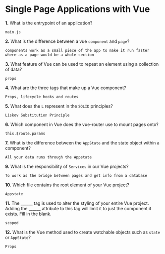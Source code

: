 # Single Page Applications with Vue

**1.** What is the entrypoint of an application?
<!-- enter you answer in the space below -->
```
main.js
```
**2.** What is the difference between a vue `component` and `page`?
<!-- enter you answer in the space below -->
```
components work as a small piece of the app to make it run faster where as a page would be a whole section
```
**3.** What feature of Vue can be used to repeat an element using a collection of data?
<!-- enter you answer in the space below -->
```
props
```
**4.** What are the three tags that make up a Vue component?
<!-- enter you answer in the space below -->
```
Props, lifecycle hooks and routes
```
**5.** What does the `L` represent in the `SOLID` principles?
<!-- enter you answer in the space below -->
```
Liskov Substitution Principle
```
**6.** Which component in Vue does the vue-router use to mount pages onto?
<!-- enter you answer in the space below -->
```
this.$route.params
```
**7.** What is the difference between the `AppState` and the state object within a component?
<!-- enter you answer in the space below -->
```
All your data runs through the Appstate
```
**9.** What is the responsibility of `Services` in our Vue projects?
<!-- enter you answer in the space below -->
```
To work as the bridge between pages and get info from a database
```
**10.** Which file contains the root element of your Vue project?
<!-- enter you answer in the space below -->
```
Appstate
```
**11.** The ______ tag is used to alter the styling of your entire Vue project.  Adding the ______ attribute to this tag will limit it to just the component it exists.  Fill in the blank.
<!-- enter you answer in the space below -->
```
scoped
```
**12.** What is the Vue method used to create watchable objects such as `state` or `AppState`?
<!-- enter you answer in the space below -->
```
Props
```